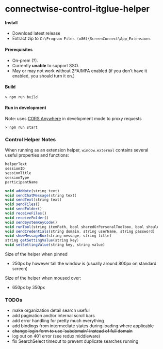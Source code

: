 # connectwise-control-itglue-helper

#### Install

- Download latest release
- Extract zip to `C:\Program Files (x86)\ScreenConnect\App_Extensions`

#### Prerequisites
- On-prem (?). 
- Currently **unable** to support SSO.  
- May or may not work without 2FA/MFA enabled (if you don't have it enabled, you should turn it on.)

#### Build
```
> npm run build
```

#### Run in development   
Note: uses [CORS Anywhere](https://github.com/k-grube/cors-anywhere) in development mode to proxy requests  

```
> npm run start
```

### Control Helper Notes

When running as an extension helper, `window.external` contains several useful properties and functions:

```javascript
helperText
sessionID
sessionTitle
sessionType
participantName
```
```javascript
void addNote(string text)
void sendChatMessage(string text)
void sendText(string text)
void sendFiles()
void sendFolder()
void receiveFiles()
void receiveFolder()
void sendSystemKeyCode()
void runTool(string itemPath, bool sharedOrPersonalToolbox, bool shouldRunElevated)
void sendCredentials(string domain, string userName, string password)
void showMessageBox(string message, string title)
string getSettingValue(string key)
void setSettingValue(string key, string value)
```

Size of the helper when pinned
 - 250px by however tall the window is (usually around 800px on standard screen)
 
Size of the helper when moused over:
 - 650px by 350px



### TODOs

- make organization detail search useful
- add pagination and/or internal scroll bars
- add error handling for pretty much everything
- add bindings from intermediate states during loading where applicable
- ~~change login form to use 'subdomain' instead of full domain~~
- log out on 401 error (see redux middleware)
- fix SearchSelect timeout to prevent duplicate searches running
